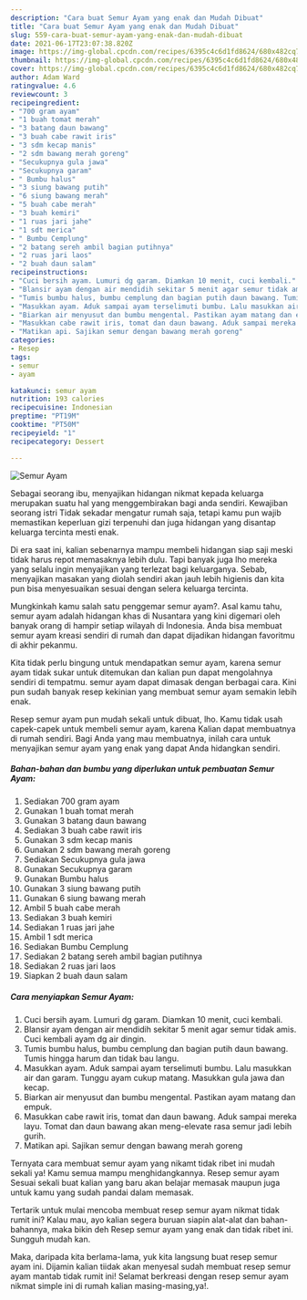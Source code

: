 ```yaml
---
description: "Cara buat Semur Ayam yang enak dan Mudah Dibuat"
title: "Cara buat Semur Ayam yang enak dan Mudah Dibuat"
slug: 559-cara-buat-semur-ayam-yang-enak-dan-mudah-dibuat
date: 2021-06-17T23:07:38.820Z
image: https://img-global.cpcdn.com/recipes/6395c4c6d1fd8624/680x482cq70/semur-ayam-foto-resep-utama.jpg
thumbnail: https://img-global.cpcdn.com/recipes/6395c4c6d1fd8624/680x482cq70/semur-ayam-foto-resep-utama.jpg
cover: https://img-global.cpcdn.com/recipes/6395c4c6d1fd8624/680x482cq70/semur-ayam-foto-resep-utama.jpg
author: Adam Ward
ratingvalue: 4.6
reviewcount: 3
recipeingredient:
- "700 gram ayam"
- "1 buah tomat merah"
- "3 batang daun bawang"
- "3 buah cabe rawit iris"
- "3 sdm kecap manis"
- "2 sdm bawang merah goreng"
- "Secukupnya gula jawa"
- "Secukupnya garam"
- " Bumbu halus"
- "3 siung bawang putih"
- "6 siung bawang merah"
- "5 buah cabe merah"
- "3 buah kemiri"
- "1 ruas jari jahe"
- "1 sdt merica"
- " Bumbu Cemplung"
- "2 batang sereh ambil bagian putihnya"
- "2 ruas jari laos"
- "2 buah daun salam"
recipeinstructions:
- "Cuci bersih ayam. Lumuri dg garam. Diamkan 10 menit, cuci kembali."
- "Blansir ayam dengan air mendidih sekitar 5 menit agar semur tidak amis. Cuci kembali ayam dg air dingin."
- "Tumis bumbu halus, bumbu cemplung dan bagian putih daun bawang. Tumis hingga harum dan tidak bau langu."
- "Masukkan ayam. Aduk sampai ayam terselimuti bumbu. Lalu masukkan air dan garam. Tunggu ayam cukup matang. Masukkan gula jawa dan kecap."
- "Biarkan air menyusut dan bumbu mengental. Pastikan ayam matang dan empuk."
- "Masukkan cabe rawit iris, tomat dan daun bawang. Aduk sampai mereka layu. Tomat dan daun bawang akan meng-elevate rasa semur jadi lebih gurih."
- "Matikan api. Sajikan semur dengan bawang merah goreng"
categories:
- Resep
tags:
- semur
- ayam

katakunci: semur ayam 
nutrition: 193 calories
recipecuisine: Indonesian
preptime: "PT19M"
cooktime: "PT50M"
recipeyield: "1"
recipecategory: Dessert

---
```



![Semur Ayam](https://img-global.cpcdn.com/recipes/6395c4c6d1fd8624/680x482cq70/semur-ayam-foto-resep-utama.jpg)

Sebagai seorang ibu, menyajikan hidangan nikmat kepada keluarga merupakan suatu hal yang menggembirakan bagi anda sendiri. Kewajiban seorang istri Tidak sekadar mengatur rumah saja, tetapi kamu pun wajib memastikan keperluan gizi terpenuhi dan juga hidangan yang disantap keluarga tercinta mesti enak.

Di era  saat ini, kalian sebenarnya mampu membeli hidangan siap saji meski tidak harus repot memasaknya lebih dulu. Tapi banyak juga lho mereka yang selalu ingin menyajikan yang terlezat bagi keluarganya. Sebab, menyajikan masakan yang diolah sendiri akan jauh lebih higienis dan kita pun bisa menyesuaikan sesuai dengan selera keluarga tercinta. 



Mungkinkah kamu salah satu penggemar semur ayam?. Asal kamu tahu, semur ayam adalah hidangan khas di Nusantara yang kini digemari oleh banyak orang di hampir setiap wilayah di Indonesia. Anda bisa membuat semur ayam kreasi sendiri di rumah dan dapat dijadikan hidangan favoritmu di akhir pekanmu.

Kita tidak perlu bingung untuk mendapatkan semur ayam, karena semur ayam tidak sukar untuk ditemukan dan kalian pun dapat mengolahnya sendiri di tempatmu. semur ayam dapat dimasak dengan berbagai cara. Kini pun sudah banyak resep kekinian yang membuat semur ayam semakin lebih enak.

Resep semur ayam pun mudah sekali untuk dibuat, lho. Kamu tidak usah capek-capek untuk membeli semur ayam, karena Kalian dapat membuatnya di rumah sendiri. Bagi Anda yang mau membuatnya, inilah cara untuk menyajikan semur ayam yang enak yang dapat Anda hidangkan sendiri.

<!--inarticleads1-->

##### Bahan-bahan dan bumbu yang diperlukan untuk pembuatan Semur Ayam:

1. Sediakan 700 gram ayam
1. Gunakan 1 buah tomat merah
1. Gunakan 3 batang daun bawang
1. Sediakan 3 buah cabe rawit iris
1. Gunakan 3 sdm kecap manis
1. Gunakan 2 sdm bawang merah goreng
1. Sediakan Secukupnya gula jawa
1. Gunakan Secukupnya garam
1. Gunakan  Bumbu halus
1. Gunakan 3 siung bawang putih
1. Gunakan 6 siung bawang merah
1. Ambil 5 buah cabe merah
1. Sediakan 3 buah kemiri
1. Sediakan 1 ruas jari jahe
1. Ambil 1 sdt merica
1. Sediakan  Bumbu Cemplung
1. Sediakan 2 batang sereh ambil bagian putihnya
1. Sediakan 2 ruas jari laos
1. Siapkan 2 buah daun salam




<!--inarticleads2-->

##### Cara menyiapkan Semur Ayam:

1. Cuci bersih ayam. Lumuri dg garam. Diamkan 10 menit, cuci kembali.
1. Blansir ayam dengan air mendidih sekitar 5 menit agar semur tidak amis. Cuci kembali ayam dg air dingin.
1. Tumis bumbu halus, bumbu cemplung dan bagian putih daun bawang. Tumis hingga harum dan tidak bau langu.
1. Masukkan ayam. Aduk sampai ayam terselimuti bumbu. Lalu masukkan air dan garam. Tunggu ayam cukup matang. Masukkan gula jawa dan kecap.
1. Biarkan air menyusut dan bumbu mengental. Pastikan ayam matang dan empuk.
1. Masukkan cabe rawit iris, tomat dan daun bawang. Aduk sampai mereka layu. Tomat dan daun bawang akan meng-elevate rasa semur jadi lebih gurih.
1. Matikan api. Sajikan semur dengan bawang merah goreng




Ternyata cara membuat semur ayam yang nikamt tidak ribet ini mudah sekali ya! Kamu semua mampu menghidangkannya. Resep semur ayam Sesuai sekali buat kalian yang baru akan belajar memasak maupun juga untuk kamu yang sudah pandai dalam memasak.

Tertarik untuk mulai mencoba membuat resep semur ayam nikmat tidak rumit ini? Kalau mau, ayo kalian segera buruan siapin alat-alat dan bahan-bahannya, maka bikin deh Resep semur ayam yang enak dan tidak ribet ini. Sungguh mudah kan. 

Maka, daripada kita berlama-lama, yuk kita langsung buat resep semur ayam ini. Dijamin kalian tiidak akan menyesal sudah membuat resep semur ayam mantab tidak rumit ini! Selamat berkreasi dengan resep semur ayam nikmat simple ini di rumah kalian masing-masing,ya!.

